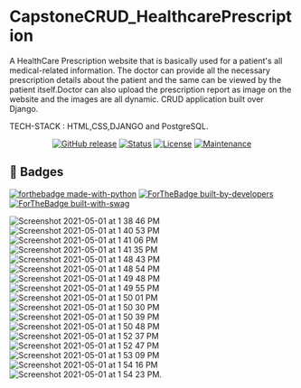 # CapstoneCRUD_HealthcarePrescription
A HealthCare Prescription website that is basically used for a patient's all medical-related information. The doctor can provide all the necessary prescription details about the patient and the same can be viewed by the patient itself.Doctor can also upload the prescription report as image on the website and the images are all dynamic. CRUD application built over Django.

TECH-STACK : HTML,CSS,DJANGO and PostgreSQL.
<div align="center">


 
  [![GitHub release](https://img.shields.io/github/release/Naereen/StrapDown.js.svg)](https://GitHub.com/Naereen/StrapDown.js/releases/)
  [![Status](https://img.shields.io/badge/status-active-success.svg)]() 
  [![License](https://img.shields.io/badge/license-MIT-blue.svg)](LICENSE.md)
  [![Maintenance](https://img.shields.io/badge/Maintained%3F-yes-green.svg)](https://GitHub.com/Naereen/StrapDown.js/graphs/commit-activity)


</div>

## 🎉 Badges <a name = "badges"></a>
[![forthebadge made-with-python](http://ForTheBadge.com/images/badges/made-with-python.svg)](https://www.python.org/)
[![ForTheBadge built-by-developers](http://ForTheBadge.com/images/badges/built-by-developers.svg)](https://GitHub.com/Naereen/)
[![ForTheBadge built-with-swag](http://ForTheBadge.com/images/badges/built-with-swag.svg)](https://GitHub.com/Naereen/)

![Screenshot 2021-05-01 at 1 38 46 PM](https://user-images.githubusercontent.com/44583018/116776221-f0f62400-aa84-11eb-82a9-a6ff8ba33eba.png)
![Screenshot 2021-05-01 at 1 40 53 PM](https://user-images.githubusercontent.com/44583018/116776227-f3587e00-aa84-11eb-956b-0b8294af7e56.png)
![Screenshot 2021-05-01 at 1 41 06 PM](https://user-images.githubusercontent.com/44583018/116776231-f5224180-aa84-11eb-9c9c-0acb99913cf9.png)
![Screenshot 2021-05-01 at 1 41 35 PM](https://user-images.githubusercontent.com/44583018/116776235-f7849b80-aa84-11eb-9dd3-1dc553f81593.png)
![Screenshot 2021-05-01 at 1 48 43 PM](https://user-images.githubusercontent.com/44583018/116776236-f9e6f580-aa84-11eb-8cd0-56ae442297bb.png)
![Screenshot 2021-05-01 at 1 48 54 PM](https://user-images.githubusercontent.com/44583018/116776240-ffdcd680-aa84-11eb-921b-56e23040b707.png)
![Screenshot 2021-05-01 at 1 49 48 PM](https://user-images.githubusercontent.com/44583018/116776243-02d7c700-aa85-11eb-8409-602334ca6252.png)
![Screenshot 2021-05-01 at 1 49 55 PM](https://user-images.githubusercontent.com/44583018/116776254-108d4c80-aa85-11eb-9247-86613ccc7e1a.png)
![Screenshot 2021-05-01 at 1 50 01 PM](https://user-images.githubusercontent.com/44583018/116776258-12efa680-aa85-11eb-993a-4752b39d3bb2.png)
![Screenshot 2021-05-01 at 1 50 30 PM](https://user-images.githubusercontent.com/44583018/116776261-15ea9700-aa85-11eb-9969-d861bd01de5e.png)
![Screenshot 2021-05-01 at 1 50 39 PM](https://user-images.githubusercontent.com/44583018/116776265-184cf100-aa85-11eb-9bab-ee0a2ddbf662.png)
![Screenshot 2021-05-01 at 1 50 48 PM](https://user-images.githubusercontent.com/44583018/116776267-1b47e180-aa85-11eb-944b-939e22216403.png)
![Screenshot 2021-05-01 at 1 52 37 PM](https://user-images.githubusercontent.com/44583018/116776271-1edb6880-aa85-11eb-97d9-86906cb00bf3.png)
![Screenshot 2021-05-01 at 1 52 47 PM](https://user-images.githubusercontent.com/44583018/116776278-21d65900-aa85-11eb-96c3-c37c80436b20.png)
![Screenshot 2021-05-01 at 1 53 09 PM](https://user-images.githubusercontent.com/44583018/116776280-2438b300-aa85-11eb-957e-a9236a460975.png)
![Screenshot 2021-05-01 at 1 54 16 PM](https://user-images.githubusercontent.com/44583018/116776281-269b0d00-aa85-11eb-9dc4-f09a79976277.png)
![Screenshot 2021-05-01 at 1 54 23 PM](https://user-images.githubusercontent.com/44583018/116776282-28fd6700-aa85-11eb-9fd4-9afd8e59a0ef.png).
